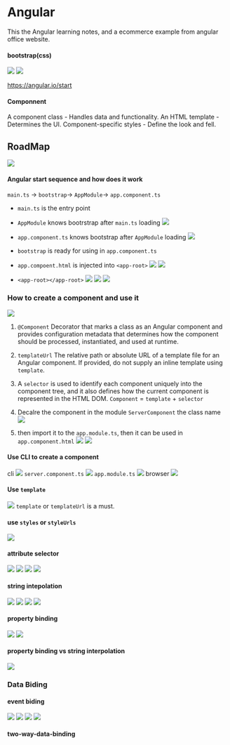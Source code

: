 # Angular

This the Angular learning notes, and a ecommerce example from angular office website.

#### bootstrap(css)
![](./images/npm-bootstrap.png)
![](./images/angular-json-bootrap.png)

https://angular.io/start

#### Componnent

A component class - Handles data and functionality.
An HTML template - Determines the UI.
Component-specific styles - Define the look and fell.


## RoadMap
![](./images/road-map.png)


#### Angular start sequence and how does it work
`main.ts` -> `bootstrap`-> `AppModule`-> `app.component.ts`

* `main.ts` is the entry point 

* `AppModule` knows bootrstrap after `main.ts` loading
![](./images/main.ts.png)

* `app.component.ts` knows bootstrap after `AppModule` loading
![](./images/app.module.ts.png)

* `bootstrap` is ready for using in `app.component.ts`

* `app.compoent.html` is injected into `<app-root>`
![](./images/app.component.ts.png)
![](./images/app.component.html.png)

* `<app-root></app-root>`
![](./images/app-root.png)
![](./images/app.component.html.png)
![](./images/browser.png)

### How to create a component and use it
![](./images/server.component.ts.png)
1. `@Component`
Decorator that marks a class as an Angular component and provides configuration metadata that determines how the component should be processed, instantiated, and used at runtime.
2. `templateUrl`
The relative path or absolute URL of a template file for an Angular component. If provided, do not supply an inline template using `template`.
3.  A `selector` is used to identify each component uniquely into the component tree, and it also defines how the current component is represented in the HTML DOM.
`Component` = `template` + `selector`

4. Decalre the component in the module
`ServerComponent` the class name
![](./images/server.component-and-app.module.png)

5. then import it to the `app.module.ts`, then it can be used in `app.component.html`
![](./images/Screen%20Shot%202022-04-30%20at%201.56.10%20PM.png)
![](./images/Screen%20Shot%202022-04-30%20at%201.57.39%20PM.png)

#### Use CLI to create a component
cli
![](./images/Screen%20Shot%202022-04-30%20at%203.51.25%20PM.png)
`server.component.ts`
![](./images/Screen%20Shot%202022-04-30%20at%204.27.57%20PM.png)
`app.module.ts`
![](./images/Screen%20Shot%202022-04-30%20at%204.28.18%20PM.png)
browser
![](./images/Screen%20Shot%202022-04-30%20at%204.27.19%20PM.png)


#### Use `template`
![](./images/Screen%20Shot%202022-04-30%20at%206.55.28%20PM.png)
`template` or `templateUrl` is a must.

#### use `styles` or `styleUrls`
![](./images/Screen%20Shot%202022-04-30%20at%207.03.48%20PM.png)

#### attribute selector
![](images/Screen%20Shot%202022-04-30%20at%207.28.33%20PM.png)
![](./images/Screen%20Shot%202022-04-30%20at%207.24.22%20PM.png)
![](./images/Screen%20Shot%202022-04-30%20at%204.27.57%20PM.png)
![](images/Screen%20Shot%202022-04-30%20at%207.25.54%20PM.png)

#### string intepolation
![](./images/string-intepolation/Screen%20Shot%202022-05-03%20at%206.40.34%20AM.png)
![](./images/string-intepolation/Screen%20Shot%202022-05-03%20at%206.40.39%20AM.png)
![](./images/string-intepolation/Screen%20Shot%202022-05-03%20at%206.43.38%20AM.png)
![](./images/string-intepolation/Screen%20Shot%202022-05-03%20at%206.43.46%20AM.png)

#### property binding
![](./images/property-bining/Screen%20Shot%202022-05-03%20at%207.21.50%20AM.png)
![](./images/property-bining/Screen%20Shot%202022-05-03%20at%207.21.58%20AM.png)

#### property binding vs string interpolation
![](./images/property-bining/Screen%20Shot%202022-05-03%20at%207.55.27%20AM.png)

### Data Biding
#### event biding
![](./images/event-binding/Screen%20Shot%202022-05-04%20at%208.10.14%20AM.png)
![](./images/event-binding/Screen%20Shot%202022-05-04%20at%208.10.14%20AM.png)
![](./images/event-binding/Screen%20Shot%202022-05-04%20at%208.10.14%20AM.png)
![](./images/event-binding/Screen%20Shot%202022-05-04%20at%208.10.14%20AM.png)

#### two-way-data-binding
![]()
![]()
![]()
![]()
![]()